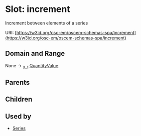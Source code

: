 
# Slot: increment

Increment between elements of a series

URI: [https://w3id.org/osc-em/oscem-schemas-spa/increment](https://w3id.org/osc-em/oscem-schemas-spa/increment)


## Domain and Range

None &#8594;  <sub>0..1</sub> [QuantityValue](QuantityValue.md)

## Parents


## Children


## Used by

 * [Series](Series.md)
